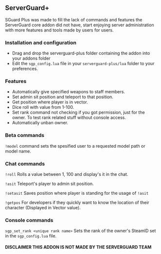 ## ServerGuard+

SGuard Plus was made to fill the lack of commands and features the ServerGuard core addon did not have, start enjoying server administration with more features and tools made by users for users.

### Installation and configuration
- Drag and drop the serverguard-plus folder containing the addon into your addons folder
- Edit the `sgp_config.lua` file in your `serverguard-plus/lua` folder to your preferences.


### Features

-   Automatically give specified weapons to staff members.
-   Set admin sit position and teleport to that position.
-   Get position where player is in vector.
-   Dice roll with value from 1-100.
-   Set rank command not checking if you got permission, just for the owner. To test rank related stuff without console access.
-   Automatically unban owner.

### Beta commands
`!model` command sets the spesified user to a requested model path or model name.

### Chat commands

`!roll` Rolls a value between 1, 100 and display's it in the chat.

`!asit` Teleport's player to admin sit position.

`!setasit` Saves position where player is standing for the usage of `!asit`

`!getpos` For developers if they quickly want to know the location of their character (Displayed in Vector value).

### Console commands

`sgp_set_rank <unique rank name>` Sets the rank of the owner's SteamID set in the `sgp_config.lua` file.

#### DISCLAIMER THIS ADDON IS NOT MADE BY THE SERVERGUARD TEAM
